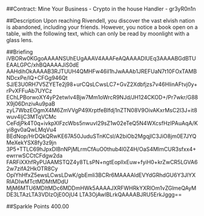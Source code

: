 ##Contract: Mine Your Business - Crypto in the house
Handler - gr3yR0n1n

##Description
Upon reaching Rivendell, you discover the vast elvish nation is abandoned, including your friends. However, you notice a book open on a table, with the following text, which can only be read by moonlight with a glass lens.

##Briefing
iVBORw0KGgoAAAANSUhEUgAAAV4AAAFeAQAAAADlUEq3AAAABGdBTUEAALGPC/xhBQAAAAJiS0dE AAHdihOkAAAAB3RJTUUH4QMHFw46il1hJwAAAb1JREFUaN7t10FOxTAMBNDcxPe/lQ+CFGg946Qt SJ/E3U0RH7V5ZYETe2j98+urCQsLCwsLC7+GvZ2Xdbfjzs7v46HlinAFtvj0y+rPvXFFuAb7UYCz EChLPBorwoXY4yP2etwIv4Bjw7Mm1oWrcR9NJd/JH124CKOD+/Pr7wkr/G88X9j06DnzivAu9paB zyL7WbzEOgmX4M6ZmVVgP49XrptfeBlfdj1nZTN08V9OivAKxrMsC2I3J+it8wuv4ljC3MTqVCMc CeFdjPk4T0q+ivkpXIFzcWbs5nwuvI29sZ1w02eTeQ5N4WXcsfHzIPAuAqA/Kyi8gv0aQwLMqVu4 BEdNop/HrDQkQRwKE67A50JuduSTnKCsl/A2biOb2MgqjIC3JiO8jm0E7JYQMeXekYSX8fy3z9jn 3P5+TTLC69hJpxDIBnNPjMLrmCfAuO0thub4l0Z4H/OaS4MImCUR3sfxx4+ewrrwSCCtCFdgw2da FARFiXXhfRyPUAAMSTQZ4y8TLsPN+ngtEopllxEuw+fyiH0+krZwCR5LGVA62w7zifA2HkOTR8Cy OplYhHfxZ5ewsLCwsLDwK/gbEmli3BCRr6MAAAAldEVYdGRhdGU6Y3JlYXRlADIwMTctMDMtMDdU MjM6MTU6MDItMDc6MDDmHWk5AAAAJXRFWHRkYXRlOm1vZGlmeQAyMDE3LTAzLTA3VDIzOjE0OjU4 LTA3OjAwlBLrkQAAAABJRU5ErkJggg==

##Sparkle Points
400.00 
